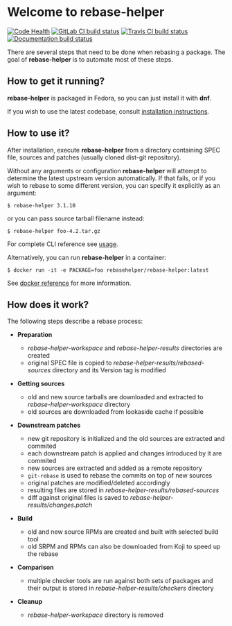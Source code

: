 # Welcome to rebase-helper

[![Code Health](https://landscape.io/github/phracek/rebase-helper/master/landscape.svg?style=flat)](https://landscape.io/github/phracek/rebase-helper/master) [![GitLab CI build status](https://gitlab.com/rebase-helper/rebase-helper/badges/master/build.svg)](https://gitlab.com/rebase-helper/rebase-helper/commits/master) [![Travis CI build status](https://travis-ci.org/rebase-helper/rebase-helper.svg?branch=master)](https://travis-ci.org/rebase-helper/rebase-helper) [![Documentation build status](https://readthedocs.org/projects/rebase-helper/badge/?version=latest)](https://readthedocs.org/projects/rebase-helper)

There are several steps that need to be done when rebasing a package. The goal of **rebase-helper** is to automate most of these steps.

## How to get it running?

**rebase-helper** is packaged in Fedora, so you can just install it with **dnf**.

If you wish to use the latest codebase, consult [installation instructions](https://rebase-helper.readthedocs.io/en/latest/user_guide/installation.html).

## How to use it?

After installation, execute **rebase-helper** from a directory containing SPEC file, sources and patches (usually cloned dist-git repository).

Without any arguments or configuration **rebase-helper** will attempt to determine the latest upstream version automatically.
If that fails, or if you wish to rebase to some different version, you can specify it explicitly as an argument:

`$ rebase-helper 3.1.10`

or you can pass source tarball filename instead:

`$ rebase-helper foo-4.2.tar.gz`

For complete CLI reference see [usage](https://rebase-helper.readthedocs.io/en/latest/user_guide/usage.html).

Alternatively, you can run **rebase-helper** in a container:

`$ docker run -it -e PACKAGE=foo rebasehelper/rebase-helper:latest`

See [docker reference](https://rebase-helper.readthedocs.io/en/latest/user_guide/rebasing_in_container.html) for more information.

## How does it work?

The following steps describe a rebase process:

- **Preparation**

    - *rebase-helper-workspace* and *rebase-helper-results* directories are created
    - original SPEC file is copied to *rebase-helper-results/rebased-sources* directory and its Version tag is modified

- **Getting sources**

    - old and new source tarballs are downloaded and extracted to *rebase-helper-workspace* directory
    - old sources are downloaded from lookaside cache if possible

- **Downstream patches**

    - new git repository is initialized and the old sources are extracted and commited
    - each downstream patch is applied and changes introduced by it are commited
    - new sources are extracted and added as a remote repository
    - `git-rebase` is used to rebase the commits on top of new sources
    - original patches are modified/deleted accordingly
    - resulting files are stored in *rebase-helper-results/rebased-sources*
    - diff against original files is saved to *rebase-helper-results/changes.patch*

- **Build**

    - old and new source RPMs are created and built with selected build tool
    - old SRPM and RPMs can also be downloaded from Koji to speed up the rebase

- **Comparison**

    - multiple checker tools are run against both sets of packages and their output is stored in *rebase-helper-results/checkers* directory

- **Cleanup**

    - *rebase-helper-workspace* directory is removed
